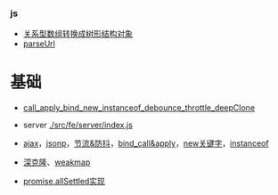 
### js
* [关系型数组转换成树形结构对象](./src/fe/server/src/arrayToTree.js)
* [parseUrl](./src/fe/server/src/parseUrl.js)
# 基础
* [call_apply_bind_new_instanceof_debounce_throttle_deepClone](./src/fe/server/static/call_apply_bind_new_instanceof_debounce_throttle_deepClone.js)
* server
[./src/fe/server/index.js](./src/fe/server/index.js)
* [ajax](./src/fe/server/static/ajax.js)，[jsonp](./src/fe/server/static/jsonp.js)，[节流&防抖](./src/fe/server/static/throttle_debounce.js)，[bind_call&apply](./src/fe/server/static/call_apply_bind.js)，[new关键字](./src/fe/server/static/new_keyword.js)，[instanceof](./src/fe/server/static/instanceOf.js)

* [深克隆](./src/fe/server/static/clone.js)、[weakmap](https://juejin.im/post/5b594512f265da0f6263840f)
* [promise,allSettled实现](./src/fe/server/static/promise.js)